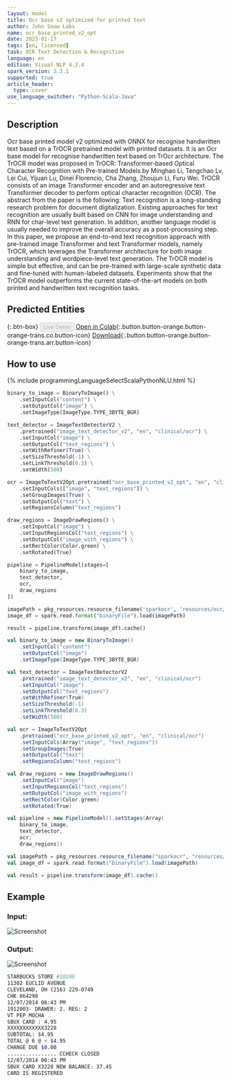 ```yaml
---
layout: model
title: Оcr base v2 optimized for printed text
author: John Snow Labs
name: ocr_base_printed_v2_opt
date: 2023-01-17
tags: [en, licensed]
task: OCR Text Detection & Recognition
language: en
edition: Visual NLP 4.2.4
spark_version: 3.2.1
supported: true
article_header:
  type: cover
use_language_switcher: "Python-Scala-Java"
---
```


## Description

Ocr base printed model v2 optimized with ONNX for recognise handwritten text based on a TrOCR pretrained model with printed datasets. It is an Ocr base model for recognise handwritten text based on TrOcr architecture.  The TrOCR model was proposed in TrOCR: Transformer-based Optical Character Recognition with Pre-trained Models by Minghao Li, Tengchao Lv, Lei Cui, Yijuan Lu, Dinei Florencio, Cha Zhang, Zhoujun Li, Furu Wei. TrOCR consists of an image Transformer encoder and an autoregressive text Transformer decoder to perform optical character recognition (OCR).  The abstract from the paper is the following:  Text recognition is a long-standing research problem for document digitalization. Existing approaches for text recognition are usually built based on CNN for image understanding and RNN for char-level text generation. In addition, another language model is usually needed to improve the overall accuracy as a post-processing step. In this paper, we propose an end-to-end text recognition approach with pre-trained image Transformer and text Transformer models, namely TrOCR, which leverages the Transformer architecture for both image understanding and wordpiece-level text generation. The TrOCR model is simple but effective, and can be pre-trained with large-scale synthetic data and fine-tuned with human-labeled datasets. Experiments show that the TrOCR model outperforms the current state-of-the-art models on both printed and handwritten text recognition tasks.


## Predicted Entities

{:.btn-box}
<button class="button button-orange" disabled>Live Demo</button>
[Open in Colab](https://colab.research.google.com/github/JohnSnowLabs/spark-ocr-workshop/blob/master/jupyter/Cards/SparkOcrImageToTextPrinted_V2_opt.ipynb){:.button.button-orange.button-orange-trans.co.button-icon}
[Download](https://s3.amazonaws.com/auxdata.johnsnowlabs.com/clinical/ocr/ocr_base_printed_v2_opt_en_4.2.2_3.0_1670605909000.zip){:.button.button-orange.button-orange-trans.arr.button-icon}


## How to use
<div class="tabs-box" markdown="1">
{% include programmingLanguageSelectScalaPythonNLU.html %}

```python
binary_to_image = BinaryToImage() \
    .setInputCol("content") \
    .setOutputCol("image") \
    .setImageType(ImageType.TYPE_3BYTE_BGR)

text_detector = ImageTextDetectorV2 \
    .pretrained("image_text_detector_v2", "en", "clinical/ocr") \
    .setInputCol("image") \
    .setOutputCol("text_regions") \
    .setWithRefiner(True) \
    .setSizeThreshold(-1) \
    .setLinkThreshold(0.3) \
    .setWidth(500)

ocr = ImageToTextV2Opt.pretrained("ocr_base_printed_v2_opt", "en", "clinical/ocr") \
    .setInputCols(["image", "text_regions"]) \
    .setGroupImages(True) \
    .setOutputCol("text") \
    .setRegionsColumn("text_regions")

draw_regions = ImageDrawRegions() \
    .setInputCol("image") \
    .setInputRegionsCol("text_regions") \
    .setOutputCol("image_with_regions") \
    .setRectColor(Color.green) \
    .setRotated(True)

pipeline = PipelineModel(stages=[
    binary_to_image,
    text_detector,
    ocr,
    draw_regions
])

imagePath = pkg_resources.resource_filename('sparkocr', 'resources/ocr/images/check.jpg')
image_df = spark.read.format("binaryFile").load(imagePath)

result = pipeline.transform(image_df).cache()
```
```scala
val binary_to_image = new BinaryToImage() 
    .setInputCol("content") 
    .setOutputCol("image") 
    .setImageType(ImageType.TYPE_3BYTE_BGR)

val text_detector = ImageTextDetectorV2 
    .pretrained("image_text_detector_v2", "en", "clinical/ocr") 
    .setInputCol("image") 
    .setOutputCol("text_regions") 
    .setWithRefiner(True) 
    .setSizeThreshold(-1) 
    .setLinkThreshold(0.3) 
    .setWidth(500)

val ocr = ImageToTextV2Opt
    .pretrained("ocr_base_printed_v2_opt", "en", "clinical/ocr") 
    .setInputCols(Array("image", "text_regions")) 
    .setGroupImages(True) 
    .setOutputCol("text") 
    .setRegionsColumn("text_regions")

val draw_regions = new ImageDrawRegions() 
    .setInputCol("image") 
    .setInputRegionsCol("text_regions") 
    .setOutputCol("image_with_regions") 
    .setRectColor(Color.green) 
    .setRotated(True)

val pipeline = new PipelineModel().setStages(Array(
    binary_to_image, 
    text_detector, 
    ocr, 
    draw_regions))

val imagePath = pkg_resources.resource_filename("sparkocr", "resources/ocr/images/check.jpg")
val image_df = spark.read.format("binaryFile").load(imagePath)

val result = pipeline.transform(image_df).cache()
```
</div>

## Example

### Input:
![Screenshot](/assets/images/examples_ocr/image2.png)

### Output:
![Screenshot](/assets/images/examples_ocr/image2_out3.png)
```bash
STARBUCKS STORE #10208
11302 EUCLID AVENUE
CLEVELAND, OH (216) 229-0749
CHK 664290
12/07/2014 06:43 PM
1912003- DRAWER: 2. REG: 2
VT PEP MOCHA
SBUX CARD : 4.95
XXXXXXXXXXXX3228
SUBTOTAL: $4.95
TOTAL @ 6 @ < $4.95
CHANGE DUE $0.00
................ CCHECK CLOSED
12/07/2014 06:43 PM
SBUX CARD X3228 NEW BALANCE: 37.45
CARD IS REGISTERED
```



